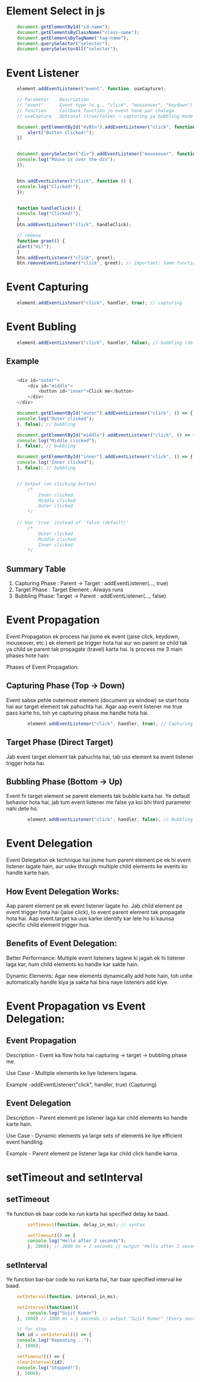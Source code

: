 # Element Select in js

```js
    document.getElementById("id-name");
    document.getElementsByClassName("class-name");
    document.getElementsByTagName("tag-name");
    document.querySelector("selector");
    document.querySelectorAll("selector");

```

# Event Listener

```js
    element.addEventListener("event", function, useCapture);

    // Parameter    Description
    // "event"	    Event type (e.g., "click", "mouseover", "keydown")
    // function	    Callback function jo event hone par chalega
    // useCapture	Optional (true/false) → capturing ya bubbling mode (default: false)

    document.getElementById("myBtn").addEventListener("click", function () {
        alert("Button Clicked!");
    })


    document.querySelector("div").addEventListener("mouseover", function () {
    console.log("Mouse is over the div");
    });


    btn.addEventListener("click", function () {
    console.log("Clicked!");
    });


    function handleClick() {
    console.log("Clicked!");
    }
    btn.addEventListener("click", handleClick);

    // remove
    function greet() {
    alert("Hi!");
    }
    btn.addEventListener("click", greet);
    btn.removeEventListener("click", greet); // Important: Same function reference is important

```

# Event Capturing

```js
    element.addEventListener("click", handler, true); // capturing
```
# Event Bubling 
```js
    element.addEventListener("click", handler, false); // bubbling (default)
```

## Example 

```js

    <div id="outer">
        <div id="middle">
            <button id="inner">Click me</button>
        </div>
    </div>

    document.getElementById("outer").addEventListener("click", () => {
    console.log("Outer clicked");
    }, false); // bubbling

    document.getElementById("middle").addEventListener("click", () => {
    console.log("Middle clicked");
    }, false); // bubbling

    document.getElementById("inner").addEventListener("click", () => {
    console.log("Inner clicked");
    }, false); // bubbling


    // Output (on clicking button)
        /*
            Inner clicked
            Middle clicked
            Outer clicked
        */
    
    // Use 'true' instead of 'false (default)'
        /*
            Outer clicked
            Middle clicked
            Inner clicked
        */

```

## Summary Table 

1. Capturing Phase : Parent → Target : addEventListener(..., true)
2. Target Phase : Target Element : Always runs
3. Bubbling Phase: Target → Parent : addEventListener(..., false) 


# Event Propagation
Event Propagation ek process hai jisme ek event (jaise click, keydown, mouseover, etc.) ek element pe trigger hota hai aur wo parent se child tak ya child se parent tak propagate (travel) karta hai. Is process me 3 main phases hote hain:

Phases of Event Propagation:

## Capturing Phase (Top → Down)

Event sabse pehle outermost element (document ya window) se start hota hai aur target element tak pahuchta hai.
Agar aap event listener me true pass karte ho, toh ye capturing phase me handle hota hai.

```js
        element.addEventListener("click", handler, true); // Capturing
```
## Target Phase (Direct Target)
Jab event target element tak pahuchta hai, tab uss element ka event listener trigger hota hai.

## Bubbling Phase (Bottom → Up)

Event fir target element se parent elements tak bubble karta hai.
Ye default behavior hota hai, jab tum event listener me false ya koi bhi third parameter nahi dete ho.
    
```js
        element.addEventListener("click", handler, false); // Bubbling (default)
```

# Event Delegation
Event Delegation ek technique hai jisme hum parent element pe ek hi event listener lagate hain, aur uske through multiple child elements ke events ko handle karte hain.

## How Event Delegation Works:
Aap parent element pe ek event listener lagate ho.
Jab child element pe event trigger hota hai (jaise click), to event parent element tak propagate hota hai.
Aap event.target ka use karke identify kar lete ho ki kaunsa specific child element trigger hua.

## Benefits of Event Delegation:
Better Performance: Multiple event listeners lagane ki jagah ek hi listener laga kar, hum child elements ko handle kar sakte hain.

Dynamic Elements: Agar new elements dynamically add hote hain, toh unhe automatically handle kiya ja sakta hai bina naye listeners add kiye.

# Event Propagation vs Event Delegation:

## Event Propagation
Description - Event ka flow hota hai capturing → target → bubbling phase me.

Use Case    - Multiple elements ke liye listeners lagana.

Example     -addEventListener("click", handler, true) (Capturing)


## Event Delegation
Description - Parent element pe listener laga kar child elements ko handle karte hain.

Use Case    - Dynamic elements ya large sets of elements ke liye efficient event handling.

Example     - Parent element pe listener laga kar child click handle karna.

# setTimeout and setInterval

## setTimeout
Ye function ek baar code ko run karta hai specified delay ke baad.

```js
        setTimeout(function, delay_in_ms); // syntax

        setTimeout(() => {
        console.log("Hello after 2 seconds");
        }, 2000); // 2000 ms = 2 seconds // output "Hello after 2 seconds" (one time print)
```
## setInterval
Ye function bar-bar code ko run karta hai, har baar specified interval ke baad.

```js
    setInterval(function, interval_in_ms);

    setInterval(function(){
        console.log("Sujit Kumar")
    }, 1000) // 1000 ms = 1 seconds // output "Sujit Kumar" (Every second print)

    // for stop 
    let id = setInterval(() => {
    console.log("Repeating...");
    }, 1000);

    setTimeout(() => {
    clearInterval(id);
    console.log("Stopped!");
    }, 5000);

```